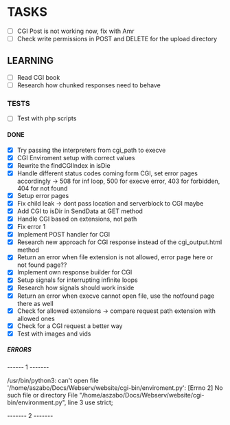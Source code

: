 # TASKS
- [ ] CGI Post is not working now, fix with Amr
- [ ] Check write permissions in POST and DELETE for the upload directory
## LEARNING

- [ ] Read CGI book
- [ ] Research how chunked responses need to behave

### TESTS

- [ ] Test with php scripts

#### DONE

- [x] Try passing the interpreters from cgi_path to execve
- [x] CGI Enviroment setup with correct values
- [x] Rewrite the findCGIIndex in isDie
- [x] Handle different status codes coming form CGI, set error pages accordingly -> 508 for inf loop, 500 for execve error, 403 for forbidden, 404 for not found
- [x] Setup error pages 
- [x] Fix child leak -> dont pass location and serverblock to CGI maybe
- [x] Add CGI to isDir in SendData at GET method
- [x] Handle CGI based on extensions, not path
- [x] Fix error 1
- [x] Implement POST handler for CGI
- [x] Research new approach for CGI response instead of the cgi_output.html method
- [x] Return an error when file extension is not allowed, error page here or not found page??
- [x] Implement own response builder for CGI
- [x] Setup signals for interrupting infinite loops
- [x] Research how signals should work inside
- [x] Return an error when execve cannot open file, use the notfound page there as well
- [x] Check for allowed extensions -> compare request path extension with allowed ones
- [x] Check for a CGI request a better way
- [x] Test with images and vids

##### ERRORS

------    1    -------


/usr/bin/python3: can't open file '/home/aszabo/Docs/Webserv/website/cgi-bin/enviroment.py': [Errno 2] No such file or directory
  File "/home/aszabo/Docs/Webserv/website/cgi-bin/environment.py", line 3
    use strict;


-------    2    -------